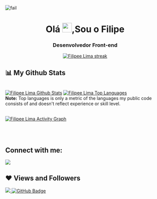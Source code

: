 ![fail](https://user-images.githubusercontent.com/103767262/167189391-8146c94b-dae8-4d25-ab2c-e25f7625035d.gif)


<h1 align="center">Olá <img src="https://raw.githubusercontent.com/MartinHeinz/MartinHeinz/master/wave.gif" width="30px">,Sou o Filipe </h1>
<h3 align="center">Desenvolvedor Front-end
</h3>

<p align="center">
    <a href="https://github.com/FilipeeLima/github-readme-streak-stats">
        <img title="🔥 Get streak stats for your profile at git.io/streak-stats" alt="Filipee Lima streak" src="https://github-readme-streak-stats.herokuapp.com/?user=FilipeeLima&theme=black-ice&hide_border=true&stroke=0000&background=060A0CD0"/>
    </a>
</p>

## 📊 My Github Stats

  <br/>
    <a href="https://github.com/FilipeeLima/github-readme-stats"><img alt="Filipee Lima Github Stats" src="https://github-readme-stats.vercel.app/api?username=FilipeeLima&show_icons=true&count_private=true&theme=react&hide_border=true&bg_color=0D1117" /></a>
  <a href="https://github.com/FilipeeLima/github-readme-stats"><img alt="Filipee Lima Top Languages" src="https://github-readme-stats.vercel.app/api/top-langs/?username=FilipeeLima&langs_count=8&count_private=true&layout=compact&theme=react&hide_border=true&bg_color=0D1117" /></a>
  <br/>
  <b>Note:</b> Top languages is only a metric of the languages my public code consists of and doesn't reflect experience or skill level.


<br/>
<br/>

<a href="https://github.com/FilipeeLima/github-readme-activity-graph"><img alt="Filipee Lima Activity Graph" src="https://activity-graph.herokuapp.com/graph?username=FilipeeLima&bg_color=0D1117&color=5BCDEC&line=5BCDEC&point=FFFFFF&hide_border=true" /></a>

<br/>
<br/>

## Connect with me:
<p align="left">

<a href = "https://www.linkedin.com/in/filipe-lima-/"><img src="https://img.icons8.com/fluent/48/000000/linkedin.png"/></a>

</p>

## ❤ Views and Followers
<a href="https://github.com/Meghna-DAS/github-profile-views-counter">
    <img src="https://komarev.com/ghpvc/?username=FilipeeLima">
</a>
<a href="https://github.com/FilipeeLima?tab=followers"><img src="https://img.shields.io/github/followers/FilipeeLima?label=Followers&style=social" alt="GitHub Badge"></a>
